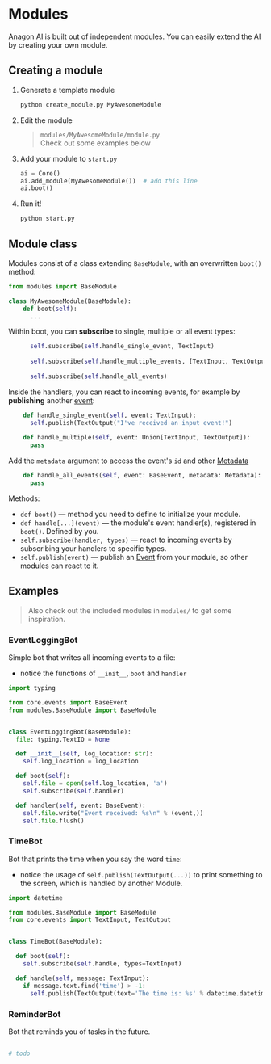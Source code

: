 # Modules

Anagon AI is built out of independent modules.
You can easily extend the AI by creating your own module.

## Creating a module

1. Generate a template module
   ```bash
   python create_module.py MyAwesomeModule
   ```
2. Edit the module   
   > `modules/MyAwesomeModule/module.py`  
   > Check out some examples below
3. Add your module to `start.py`

   ```python
   ai = Core()
   ai.add_module(MyAwesomeModule())  # add this line
   ai.boot()
   ```
4. Run it!  
   ```bash
   python start.py
   ```
## Module class

Modules consist of a class extending `BaseModule`, with an overwritten `boot()` method:


```python
from modules import BaseModule

class MyAwesomeModule(BaseModule):
    def boot(self):
      ...
```

Within boot, you can **subscribe** to single, multiple or all event types:

```python
      self.subscribe(self.handle_single_event, TextInput)
      
      self.subscribe(self.handle_multiple_events, [TextInput, TextOutput])
      
      self.subscribe(self.handle_all_events)
```

Inside the handlers, you can react to incoming events, for example by **publishing** another [event](events.md):

```python
    def handle_single_event(self, event: TextInput):
      self.publish(TextOutput("I've received an input event!")
    
    def handle_multiple(self, event: Union[TextInput, TextOutput]):
      pass
```

Add the `metadata` argument to access the event's `id` and other [Metadata](metadata.md) 

```python
    def handle_all_events(self, event: BaseEvent, metadata: Metadata):
      pass
```


Methods:

- `def boot()` &mdash; method you need to define to initialize your module.
- `def handle[...](event)` &mdash; the module's event handler(s), registered in `boot()`. Defined by you.
- `self.subscribe(handler, types)` &mdash; react to incoming events by subscribing your handlers to specific types.
- `self.publish(event)` &mdash; publish an [Event](events.md) from your module, so other modules can react to it.

## Examples

> Also check out the included modules in `modules/` to get some inspiration. 


### EventLoggingBot

Simple bot that writes all incoming events to a file:

- notice the functions of `__init__`, `boot` and `handler`

```python
import typing

from core.events import BaseEvent
from modules.BaseModule import BaseModule


class EventLoggingBot(BaseModule):
  file: typing.TextIO = None

  def __init__(self, log_location: str):
    self.log_location = log_location

  def boot(self):
    self.file = open(self.log_location, 'a')
    self.subscribe(self.handler)

  def handler(self, event: BaseEvent):
    self.file.write("Event received: %s\n" % (event,))
    self.file.flush()
```

### TimeBot

Bot that prints the time when you say the word `time`:

- notice the usage of `self.publish(TextOutput(...))` to print something to the screen, which is handled by another Module.

```python
import datetime

from modules.BaseModule import BaseModule
from core.events import TextInput, TextOutput


class TimeBot(BaseModule):

  def boot(self):
    self.subscribe(self.handle, types=TextInput)

  def handle(self, message: TextInput):
    if message.text.find('time') > -1:
      self.publish(TextOutput(text='The time is: %s' % datetime.datetime.now().strftime('%H:%M:%S')))
```


### ReminderBot

Bot that reminds you of tasks in the future.

```python

# todo

```
